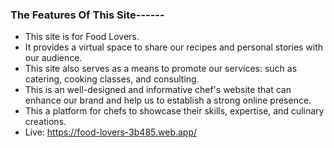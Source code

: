 ### The Features Of This Site------
* This site is for Food Lovers.
* It provides a virtual space to share our recipes and personal stories with our audience.
* This site also serves as a means to promote our services: such as catering, cooking classes, and consulting.
* This is an well-designed and informative chef's website that can enhance our brand and help us to establish a strong online presence.
*  This a platform for chefs to showcase their skills, expertise, and culinary creations. 
* Live: https://food-lovers-3b485.web.app/